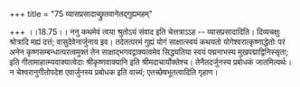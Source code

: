 +++
title = "75 व्यासप्रसादाच्छ्रुतवानेतद्गुह्यमहम्"

+++
।।18.75।। ननु कथमेवं त्वया श्रुतोऽयं संवाद इति चेत्तत्राऽऽह --
व्यासप्रसादादिति। दिव्यचक्षुः श्रोत्रादि मह्यं दत्तं; वासुदेवेनार्जुनाय
इव। तदेतत्परमं गुह्यं योगं साक्षात्स्वयं कथयतो योगेश्वरात्कृष्णाद्धेतोः
परं अनेन कृष्णसम्बन्धात्परत्वमुक्तं तेन साक्षाद्भगवद्वाक्यत्वमेव
सिद्ध्यतिया स्वयं पद्मनाभस्य मुखपद्माद्विनिस्सृता; इति
गीतामाहात्म्यवाक्यात्वेदाः श्रीकृष्णवाक्यानि इति श्रीमदाचार्योक्तेश्च।
तेनैतदर्जुनस्य प्रबोधकं जातमित्यर्थः। न चेश्वरानुगीतोपदेश एवार्जुनस्य
प्रबोधक इति वाच्यं; एतच्छेषभूतत्वादिति गृहाण।
